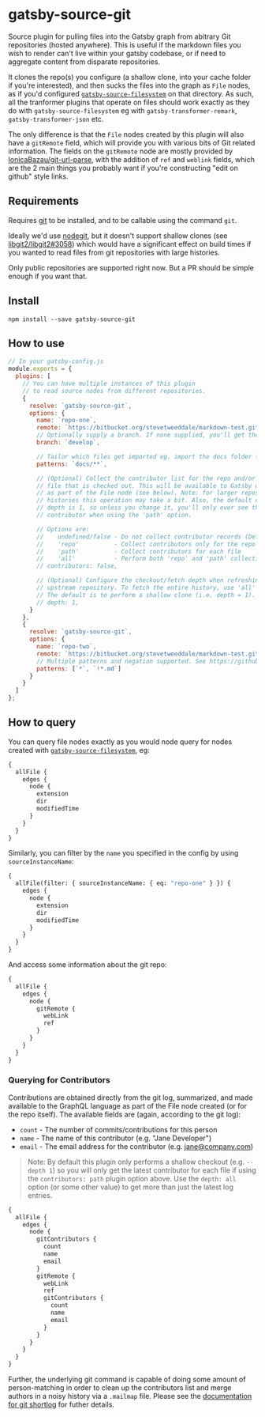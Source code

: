 # gatsby-source-git

Source plugin for pulling files into the Gatsby graph from abitrary Git repositories (hosted anywhere). This is useful if the markdown files you wish to render can't live within your gatsby codebase, or if need to aggregate content from disparate repositories.

It clones the repo(s) you configure (a shallow clone, into your cache folder if
you're interested), and then sucks the files into the graph as `File` nodes, as
if you'd configured
[`gatsby-source-filesystem`](https://www.gatsbyjs.org/packages/gatsby-source-filesystem/)
on that directory. As such, all the tranformer plugins that operate on files
should work exactly as they do with `gatsby-source-filesystem` eg with
`gatsby-transformer-remark`, `gatsby-transformer-json` etc.

The only difference is that the `File` nodes created by this plugin will
also have a `gitRemote` field, which will provide you with various bits of
Git related information. The fields on the `gitRemote` node are
mostly provided by
[IonicaBazau/git-url-parse](https://github.com/IonicaBizau/git-url-parse), with
the addition of `ref` and `weblink` fields, which are
the 2 main things you probably want if you're constructing "edit on github"
style links.

## Requirements

Requires [git](http://git-scm.com/downloads) to be installed, and to be callable using the command `git`.

Ideally we'd use [nodegit](https://github.com/nodegit/nodegit), but it doesn't support shallow clones (see [libgit2/libgit2#3058](https://github.com/libgit2/libgit2/issues/3058)) which would have a significant effect on build times if you wanted to read files from git repositories with large histories.

Only public repositories are supported right now. But a PR should be simple enough if you want that.

## Install

`npm install --save gatsby-source-git`

## How to use

```javascript
// In your gatsby-config.js
module.exports = {
  plugins: [
    // You can have multiple instances of this plugin
    // to read source nodes from different repositories.
    {
      resolve: `gatsby-source-git`,
      options: {
        name: `repo-one`,
        remote: `https://bitbucket.org/stevetweeddale/markdown-test.git`,
        // Optionally supply a branch. If none supplied, you'll get the default branch.
        branch: `develop`,

        // Tailor which files get imported eg. import the docs folder from a codebase.
        patterns: `docs/**`,

        // (Optional) Collect the contributor list for the repo and/or for each
        // file that is checked out. This will be available to Gatsby queries
        // as part of the File node (see below). Note: for larger repository
        // histories this operation may take a bit. Also, the default checkout
        // depth is 1, so unless you change it, you'll only ever see the last
        // contributor when using the 'path' option.

        // Options are:
        //    undefined/false - Do not collect contributor records (Default)
        //    'repo'          - Collect contributors only for the repo itself
        //    'path'          - Collect contributors for each file
        //    'all'           - Perform both 'repo' and 'path' collection
        // contributors: false,

        // (Optional) Configure the checkout/fetch depth when refreshing from
        // upstream repository. To fetch the entire history, use 'all' here.
        // The default is to perform a shallow clone (i.e. depth = 1).
        // depth: 1,
      }
    },
    {
      resolve: `gatsby-source-git`,
      options: {
        name: `repo-two`,
        remote: `https://bitbucket.org/stevetweeddale/markdown-test.git`,
        // Multiple patterns and negation supported. See https://github.com/mrmlnc/fast-glob
        patterns: [`*`, `!*.md`]
      }
    }
  ]
};
```

## How to query

You can query file nodes exactly as you would node query for nodes created with
[`gatsby-source-filesystem`](https://www.gatsbyjs.org/packages/gatsby-source-filesystem/),
eg:

```graphql
{
  allFile {
    edges {
      node {
        extension
        dir
        modifiedTime
      }
    }
  }
}
```

Similarly, you can filter by the `name` you specified in the config by using
`sourceInstanceName`:

```graphql
{
  allFile(filter: { sourceInstanceName: { eq: "repo-one" } }) {
    edges {
      node {
        extension
        dir
        modifiedTime
      }
    }
  }
}
```

And access some information about the git repo:

```graphql
{
  allFile {
    edges {
      node {
        gitRemote {
          webLink
          ref
        }
      }
    }
  }
}
```

### Querying for Contributors

Contributions are obtained directly from the git log, summarized, and made available to the GraphQL language as part of the File node created (or for the repo itself). The available fields are (again, according to the git log):

* `count` - The number of commits/contributions for this person
* `name` - The name of this contributor (e.g. "Jane Developer")
* `email` - The email address for the contributor (e.g. jane@company.com)

> Note: By default this plugin only performs a shallow checkout (e.g. `--depth 1`) so you will only get the latest contributor for each file if using the `contributors: path` plugin option above. Use the `depth: all` option (or some other value) to get more than just the latest log entries.

```graphql
{
  allFile {
    edges {
      node {
        gitContributors {
          count
          name
          email
        }
        gitRemote {
          webLink
          ref
          gitContributors {
            count
            name
            email
          }
        }
      }
    }
  }
}
```

Further, the underlying git command is capable of doing some amount of person-matching in order to clean up the contributors list and merge authors in a noisy history via a `.mailmap` file. Please see the [documentation for git shortlog](https://git-scm.com/docs/git-shortlog) for futher details.
